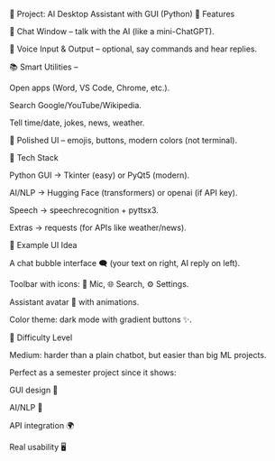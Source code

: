 🎯 Project: AI Desktop Assistant with GUI (Python)
🔹 Features

📝 Chat Window – talk with the AI (like a mini-ChatGPT).

🎤 Voice Input & Output – optional, say commands and hear replies.

📚 Smart Utilities –

Open apps (Word, VS Code, Chrome, etc.).

Search Google/YouTube/Wikipedia.

Tell time/date, jokes, news, weather.

🎨 Polished UI – emojis, buttons, modern colors (not terminal).

🔹 Tech Stack

Python GUI → Tkinter (easy) or PyQt5 (modern).

AI/NLP → Hugging Face (transformers) or openai (if API key).

Speech → speechrecognition + pyttsx3.

Extras → requests (for APIs like weather/news).

🔹 Example UI Idea

A chat bubble interface 🗨️ (your text on right, AI reply on left).

Toolbar with icons: 🎤 Mic, 🌐 Search, ⚙️ Settings.

Assistant avatar 🤖 with animations.

Color theme: dark mode with gradient buttons ✨.

🔹 Difficulty Level

Medium: harder than a plain chatbot, but easier than big ML projects.

Perfect as a semester project since it shows:

GUI design 🎨

AI/NLP 🤖

API integration 🌍

Real usability 🖥️
